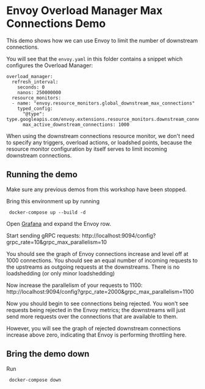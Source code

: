 # Envoy Overload Manager Max Connections Demo

This demo shows how we can use Envoy to limit the number of downstream connections.

You will see that the `envoy.yaml` in this folder contains a snippet which configures the Overload Manager:

```
overload_manager:
  refresh_interval:
    seconds: 0
    nanos: 250000000
  resource_monitors:
  - name: "envoy.resource_monitors.global_downstream_max_connections"
    typed_config:
      "@type": type.googleapis.com/envoy.extensions.resource_monitors.downstream_connections.v3.DownstreamConnectionsConfig
      max_active_downstream_connections: 1000
```

When using the downstream connections resource monitor, we don't need to specify any triggers, overload actions, or loadshed points,
because the resource monitor configuration by itself serves to limit incoming downstream connections.

## Running the demo

Make sure any previous demos from this workshop have been stopped.

Bring this environment up by running 
```
 docker-compose up --build -d
```

Open [Grafana](http://localhost:3000/d/workshop/load-management-workshop?orgId=1&refresh=5s) and expand the Envoy row.

Start sending gRPC requests: http://localhost:9094/config?grpc_rate=10&grpc_max_parallelism=10

You should see the graph of Envoy connections increase and level off at 1000 connections. You should see 
an equal number of incoming requests to the upstreams as outgoing requests at the downstreams. 
There is no loadshedding (or only minor loadshedding)

Now increase the parallelism of your requests to 1100:
http://localhost:9094/config?grpc_rate=2000&grpc_max_parallelism=1100

Now you should begin to see connections being rejected. You won't see requests being rejected in the Envoy metrics; the downstreams 
will just send more requests over the connections that are available to them.

However, you will see the graph of rejected downstream connections increase above zero, indicating that
Envoy is performing throttling here.

## Bring the demo down

Run 

```
 docker-compose down
```
